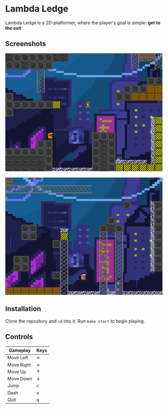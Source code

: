 # Lambda Ledge

Lambda Ledge is a 2D-platformer, where the player's goal is simple: **get to the exit**

## Screenshots

<img src="screenshots/lvl1.png" width="500" height="" />
&nbsp
<img src="screenshots/lvl2.png" width="500" height="" />

## Installation 
Clone the repository and `cd` into it. Run `make start` to begin playing. 

## Controls

<center>

| Gameplay   | Keys           |
|------------|----------------|
| Move Left  |  ←             |
| Move Right |  ←             |
| Move Up    |  ↑             |
| Move Down  |  ↓             |
| Jump       | <kbd>c</kbd>   |
| Dash       | <kbd>x</kbd>   |
| Quit       | <kbd>q</kbd>   |

</center>
